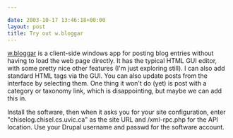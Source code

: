 ```yaml
---

date: 2003-10-17 13:46:18+00:00
layout: post
title: Try out w.bloggar
---
```


[w.bloggar](http://wbloggar.com) is a client-side windows app for posting blog entries without having to load the web page directly. It has the typical HTML GUI editor, with some pretty nice other features (I'm just exploring still).  I can also add standard HTML tags via the GUI.  You can also update posts from the interface by selecting them.  One thing it won't do (yet) is post with a category or taxonomy link, which is disappointing, but maybe we can add this in.

Install the software, then when it asks you for your site configuration, enter "chiselog.chisel.cs.uvic.ca" as the site URL and /xml-rpc.php for the API location.  Use your Drupal username and passwd for the software account.
